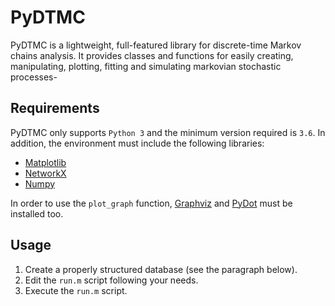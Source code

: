 # PyDTMC

PyDTMC is a lightweight, full-featured library for discrete-time Markov chains analysis. It provides classes and functions for easily creating, manipulating, plotting, fitting and simulating markovian stochastic processes-

## Requirements

PyDTMC only supports `Python 3` and the minimum version required is `3.6`. In addition, the environment must include the following libraries:

* [Matplotlib](https://matplotlib.org/)
* [NetworkX](https://networkx.github.io/)
* [Numpy](https://www.numpy.org/)

In order to use the `plot_graph` function, [Graphviz](https://www.graphviz.org/) and [PyDot](https://pypi.org/project/pydot/) must be installed too.

## Usage

1. Create a properly structured database (see the paragraph below).
1. Edit the `run.m` script following your needs.
1. Execute the `run.m` script.
